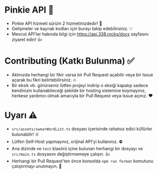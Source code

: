 # Pinkie API 🦄

-   Pinkie API hizmeti sürüm 2 hizmetinizdedir! 👀
-   Gelişmeler ve kaynak kodları için burayı takip edebilirsiniz. ✨
-   Mevcut API'ler hakında bilgi için https://api.338.rocks/docs sayfasını ziyaret edin! 👍

# Contributing (Katkı Bulunma) ✅

-   Aklınızda herhangi bir fikir varsa bir Pull Request açabilir veya bir Issue açarak bu fikri belirtebilirsiniz. 🔥
-   Bir eksik vb. görürseniz lütfen projeyi indirip o eksiği kapatıp sadece kendinizin kullanabileceği şekilde bir hosting sistemine koymayınız, herkese yardımcı olmak amacıyla bir Pull Request veya Issue açınız. ❤

# Uyarı ⚠️

-   `src/assets/swearWordList.ts` dosyası içerisinde rahatsız edici küfürler bulunabilir! ☠️
-   Lütfen Self-Host yapmayınız, orijinal API'yi kullanınız. ⛔
-   Ana dizinde ve `test` klasörü içine bulunan herhangi bir dosyayı ve `src/main.ts` dosyasını değiştirmemeye çalışın. 👍
-   Herhangi bir Pull Request'ten önce konsolda `npm run format` komutunu çalıştırmayı unutmayın. 🧹
